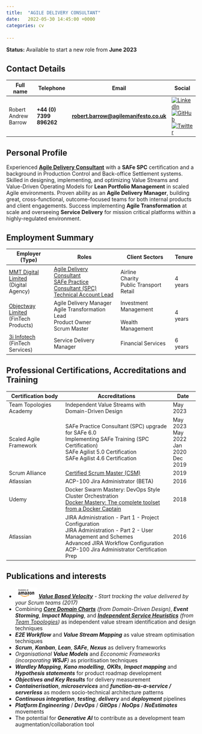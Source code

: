```yaml
---
title:  "AGILE DELIVERY CONSULTANT"
date:   2022-05-30 14:45:00 +0000
categories: cv

---
```

**Status:** Available to start a new role from **June 2023**

## Contact Details

|Full name|Telephone|Email|Social| 
| --- | --- | --- | ---- |
|Robert Andrew Barrow|**+44 (0) 7399 896262**|**[robert.barrow@agilemanifesto.co.uk](mailto:robert.barrow@agilemanifesto.co.uk)**|[![LinkedIn](https://robertbarrow.github.io/cv/assets/icons/LinkedIn-2C-21px-R.png "robertbarrow")](https://www.linkedin.com/in/robertbarrow)<br>[![GitHub](https://robertbarrow.github.io/cv/assets/icons/GitHub-Mark-20x20.png "RobertBarrow")](https://github.com/RobertBarrow)<br>[![Twitter](https://robertbarrow.github.io/cv/assets/icons/Twitter_Social_Icon_Rounded_Square_Color_20x20.png "@SquidVicious_UK")](https://twitter.com/SquidVicious_UK)|

## Personal Profile

Experienced **[Agile Delivery Consultant](https://robertbarrow.github.io/cv/agile-delivery-consultant)** with a **SAFe SPC** certification and a background in Production Control and Back-office Settlement systems. Skilled in designing, implementing, and optimizing Value Streams and Value-Driven Operating Models for **Lean Portfolio Management** in scaled Agile environments. Proven ability as an **Agile Delivery Manager**, building great, cross-functional, outcome-focused teams for both internal products and client engagements.  Success implementing **Agile Transformation** at scale and overseeing **Service Delivery** for mission critical platforms within a highly-regulated environment. 

## Employment Summary

|Employer (Type)|Roles|Client Sectors|Tenure| 
| --- | --- | --- | ---- |
|[MMT Digital Limited](https://robertbarrow.github.io/cv/mmt-digital)<br>(Digital Agency)|[Agile Delivery Consultant](https://robertbarrow.github.io/cv/agile-delivery-consultant)<br>[SAFe Practice Consultant (SPC)](https://robertbarrow.github.io/cv/safe-practice-consultant)<br>[Technical Account Lead](https://robertbarrow.github.io/cv/technical-account-lead)|Airline<br>Charity<br>Public Transport<br>Retail|4 years| 
|[Objectway Limited](https://robertbarrow.github.io/cv/objectway)<br>(FinTech Products)|Agile Delivery Manager<br>Agile Transformation Lead<br>Product Owner<br>Scrum Master|Investment Management<br><br>Wealth Management|4 years|
|[3i Infotech](https://robertbarrow.github.io/cv/3i-infotech)<br>(FinTech Services)|Service Delivery Manager|Financial Services|6 years|

## Professional Certifications, Accreditations and Training

|Certification body|Accreditations|Date
| --- | --- | --- |
|Team Topologies Academy|Independent Value Streams with Domain-Driven Design|May 2023
|Scaled Agile Framework|SAFe Practice Consultant (SPC) upgrade for SAFe 6.0<br>Implementing SAFe Training (SPC Certification)<br>SAFe Agilist 5.0 Certification<br>SAFe Agilist 4.6 Certification|May 2023<br>May 2022<br>Jan 2020<br>Dec 2019|
|Scrum Alliance|[Certified Scrum Master (CSM)](https://certification.scrumalliance.org/accounts/887172-robert-andrew-barrow/certifications/1007243-csm/)|2019|
|Atlassian|ACP-100 Jira Administrator (BETA)|2016 
|Udemy|Docker Swarm Mastery: DevOps Style Cluster Orchestration<br>[Docker Mastery: The complete toolset from a Docker Captain](https://www.udemy.com/certificate/UC-CAM71I53/)|2018
|Atlassian|JIRA Administration - Part 1 - Project Configuration<br>JIRA Administration - Part 2 - User Management and Schemes<br>Advanced JIRA Workflow Configuration<br>ACP-100 Jira Administrator Certification Prep|2016|

## Publications and interests

* ![Amazon](/assets/icons/amazon-logo_white_58x28.png) _**[Value Based Velocity](https://amzn.to/3ynyh0L "View on Amazon UK")** - Start tracking the value delivered by your Scrum teams (2017)_
* Combining _**[Core Domain Charts](https://github.com/ddd-crew/core-domain-charts)** (from Domain-Driven Design)_, _**Event Storming**_, _**Impact Mapping**_, and _[**Independent Service Heuristics**](https://teamtopologies.com/ish) (from [Team Topologies](https://teamtopologies.com))_ as independent value stream identification and design techniques
* _**E2E Workflow**_ and _**Value Stream Mapping**_ as value stream optimisation techniques
* _**Scrum**_, _**Kanban**_, _**Lean**_, _**SAFe**_, _**Nexus**_ as delivery frameworks
* _Organisational **Value Models**_ and _Ecconomic Frameworks (incorporating **WSJF**)_ as prioritisation techniques
* _**Wardley Mapping**_, _**Kano modelling**_, _**OKRs**_, _**Impact mapping**_ and _**Hypothesis statements**_ for product roadmap development
* _**Objectives and Key Results**_ for delivery measurement
* _**Containerisation**_, _**microservices**_ and _**function-as-a-service / serverless**_ as modern socio-technical architecture patterns
* _**Continuous integration**_, _**testing**_, _**delivery**_ and _**deployment**_ pipelines
* _**Platform Engineering**_ / _**DevOps**_ / _**GitOps**_ / _**NoOps**_ / _**NoEstimates**_ movements
* The potential for _**Generative AI**_ to contribute as a development team augmentation/collaboration tool
